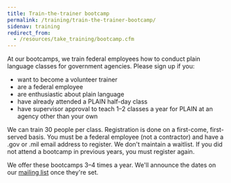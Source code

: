 ```yaml
---
title: Train-the-trainer bootcamp
permalink: /training/train-the-trainer-bootcamp/
sidenav: training
redirect_from:
  - /resources/take_training/bootcamp.cfm
---
```


At our bootcamps, we train federal employees how to conduct plain language classes for government agencies. Please sign up if you:

- want to become a volunteer trainer
- are a federal employee
- are enthusiastic about plain language
- have already attended a PLAIN half-day class
- have supervisor approval to teach 1–2 classes a year for PLAIN at an agency other than your own

We can train 30 people per class. Registration is done on a first-come, first-served basis. You must be a federal employee (not a contractor) and have a .gov or .mil email address to register. We don't maintain a waitlist. If you did not attend a bootcamp in previous years, you must register again.

We offer these bootcamps 3–4 times a year. We'll announce the dates on our [mailing list](https://www.digitalgov.gov/communities/plain-language/) once they're set.
